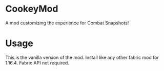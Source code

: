 # CookeyMod
A mod customizing the experience for Combat Snapshots!

# Usage
This is the vanilla version of the mod. Install like any other fabric mod for 1.16.4. Fabric API not required.